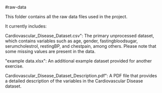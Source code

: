 #raw-data

This folder contains all the raw data files used in the project.

It currently includes:

Cardiovascular_Disease_Dataset.csv": The primary unprocessed dataset, which contains variables such as age, gender, fastingbloodsugar, serumcholestrol, restingBP, and chestpain, among others. Please note that some missing values are present in the data.

"example data.xlsx": An additional example dataset provided for another exercise.

Cardiovascular_Disease_Dataset_Description.pdf": A PDF file that provides a detailed description of the variables in the Cardiovascular Disease dataset.